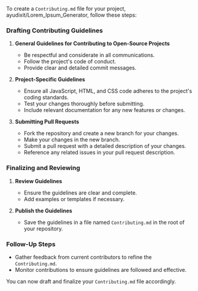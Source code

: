 To create a `Contributing.md` file for your project, ayudixit/Lorem_Ipsum_Generator, follow these steps:

### Drafting Contributing Guidelines
1. **General Guidelines for Contributing to Open-Source Projects**
   - Be respectful and considerate in all communications.
   - Follow the project's code of conduct.
   - Provide clear and detailed commit messages.
   
2. **Project-Specific Guidelines**
   - Ensure all JavaScript, HTML, and CSS code adheres to the project's coding standards.
   - Test your changes thoroughly before submitting.
   - Include relevant documentation for any new features or changes.

3. **Submitting Pull Requests**
   - Fork the repository and create a new branch for your changes.
   - Make your changes in the new branch.
   - Submit a pull request with a detailed description of your changes.
   - Reference any related issues in your pull request description.

### Finalizing and Reviewing
1. **Review Guidelines**
   - Ensure the guidelines are clear and complete.
   - Add examples or templates if necessary.

2. **Publish the Guidelines**
   - Save the guidelines in a file named `Contributing.md` in the root of your repository.

### Follow-Up Steps
- Gather feedback from current contributors to refine the `Contributing.md`.
- Monitor contributions to ensure guidelines are followed and effective.

You can now draft and finalize your `Contributing.md` file accordingly.
